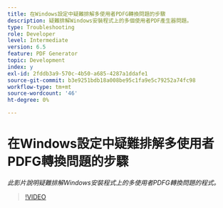 ```yaml
---
title: 在Windows設定中疑難排解多使用者PDFG轉換問題的步驟
description: 疑難排解Windows安裝程式上的多個使用者PDF產生器問題。
type: Troubleshooting
role: Developer
level: Intermediate
version: 6.5
feature: PDF Generator
topic: Development
index: y
exl-id: 2fddb3a9-570c-4b50-a685-4287a1ddafe1
source-git-commit: b3e9251bdb18a008be95c1fa9e5c79252a74fc98
workflow-type: tm+mt
source-wordcount: '46'
ht-degree: 0%

---
```


# 在Windows設定中疑難排解多使用者PDFG轉換問題的步驟

*此影片說明疑難排解Windows安裝程式上的多使用者PDFG轉換問題的程式。*

>[!VIDEO](https://video.tv.adobe.com/v/335550?quality=12&learn=on)
